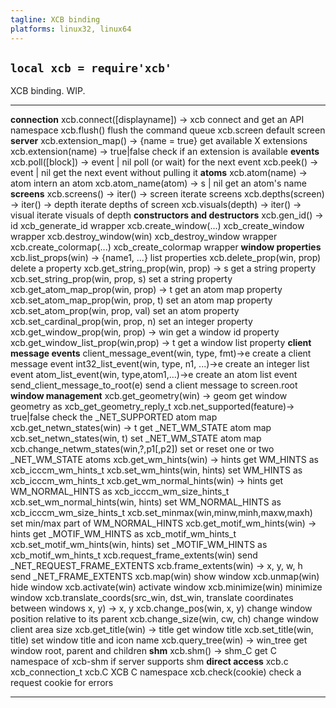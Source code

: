 ```yaml
---
tagline: XCB binding
platforms: linux32, linux64
---
```


## `local xcb = require'xcb'`

XCB binding. WIP.

--------------------------------------- --------------------------------------
__connection__
xcb.connect([displayname]) -> xcb       connect and get an API namespace
xcb.flush()                             flush the command queue
xcb.screen                              default screen
__server__
xcb.extension_map() -> {name = true}    get available X extensions
xcb.extension(name) -> true|false       check if an extension is available
__events__
xcb.poll([block]) -> event | nil        poll (or wait) for the next event
xcb.peek() -> event | nil               get the next event without pulling it
__atoms__
xcb.atom(name) -> atom                  intern an atom
xcb.atom_name(atom) -> s | nil          get an atom's name
__screens__
xcb.screens() -> iter() -> screen       iterate screens
xcb.depths(screen) -> iter() -> depth   iterate depths of screen
xcb.visuals(depth) -> iter() -> visual  iterate visuals of depth
__constructors and destructors__
xcb.gen_id() -> id                      xcb_generate_id wrapper
xcb.create_window(...)                  xcb_create_window wrapper
xcb.destroy_window(win)                 xcb_destroy_window wrapper
xcb.create_colormap(...)                xcb_create_colormap wrapper
__window properties__
xcb.list_props(win) -> {name1, ...}     list properties
xcb.delete_prop(win, prop)              delete a property
xcb.get_string_prop(win, prop) -> s     get a string property
xcb.set_string_prop(win, prop, s)       set a string property
xcb.get_atom_map_prop(win, prop) -> t   get an atom map property
xcb.set_atom_map_prop(win, prop, t)     set an atom map property
xcb.set_atom_prop(win, prop, val)       set an atom property
xcb.set_cardinal_prop(win, prop, n)     set an integer property
xcb.get_window_prop(win, prop) -> win   get a window id property
xcb.get_window_list_prop(win,prop) -> t get a window list property
__client message events__
client_message_event(win, type, fmt)->e create a client message event
int32_list_event(win, type, n1, ...)->e create an integer list event
atom_list_event(win, type,atom1,...)->e create an atom list event
send_client_message_to_root(e)          send a client message to screen.root
__window management__
xcb.get_geometry(win) -> geom           get window geometry as xcb_get_geometry_reply_t
xcb.net_supported(feature)-> true|false check the _NET_SUPPORTED atom map
xcb.get_netwn_states(win) -> t          get _NET_WM_STATE atom map
xcb.set_netwn_states(win, t)            set _NET_WM_STATE atom map
xcb.change_netwm_states(win,?,p1[,p2])  set or reset one or two _NET_WM_STATE atoms
xcb.get_wm_hints(win) -> hints          get WM_HINTS as xcb_icccm_wm_hints_t
xcb.set_wm_hints(win, hints)            set WM_HINTS as xcb_icccm_wm_hints_t
xcb.get_wm_normal_hints(win) -> hints   get WM_NORMAL_HINTS as xcb_icccm_wm_size_hints_t
xcb.set_wm_normal_hints(win, hints)     set WM_NORMAL_HINTS as xcb_icccm_wm_size_hints_t
xcb.set_minmax(win,minw,minh,maxw,maxh) set min/max part of WM_NORMAL_HINTS
xcb.get_motif_wm_hints(win) -> hints    get _MOTIF_WM_HINTS as xcb_motif_wm_hints_t
xcb.set_motif_wm_hints(win, hints)      set _MOTIF_WM_HINTS as xcb_motif_wm_hints_t
xcb.request_frame_extents(win)          send _NET_REQUEST_FRAME_EXTENTS
xcb.frame_extents(win) -> x, y, w, h    send _NET_FRAME_EXTENTS
xcb.map(win)                            show window
xcb.unmap(win)                          hide window
xcb.activate(win)                       activate window
xcb.minimize(win)                       minimize window
xcb.translate_coords(src_win, dst_win,  translate coordinates between windows
	x, y) -> x, y
xcb.change_pos(win, x, y)               change window position relative to its parent
xcb.change_size(win, cw, ch)            change window client area size
xcb.get_title(win) -> title             get window title
xcb.set_title(win, title)               set window title and icon name
xcb.query_tree(win) -> win_tree         get window root, parent and children
__shm__
xcb.shm() -> shm_C                      get C namespace of xcb-shm if server supports shm
__direct access__
xcb.c                                   xcb_connection_t
xcb.C                                   XCB C namespace
xcb.check(cookie)                       check a request cookie for errors
--------------------------------------- --------------------------------------

